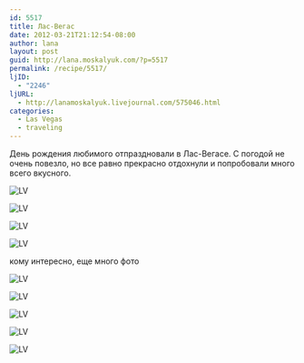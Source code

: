 ```yaml
---
id: 5517
title: Лас-Вегас
date: 2012-03-21T21:12:54-08:00
author: lana
layout: post
guid: http://lana.moskalyuk.com/?p=5517
permalink: /recipe/5517/
ljID:
  - "2246"
ljURL:
  - http://lanamoskalyuk.livejournal.com/575046.html
categories:
  - Las Vegas
  - traveling
---
```

День рождения любимого отпраздновали в Лас-Вегасе. С погодой не очень повезло, но все равно прекрасно отдохнули и попробовали много всего вкусного.

![LV](http://farm8.staticflickr.com/7053/7004844551_338ba0bd0f_z.jpg) 

![LV](http://farm8.staticflickr.com/7087/6858730082_37d1d07490_z.jpg) 

![LV](http://farm8.staticflickr.com/7082/6858730492_4db4e99cb0_z.jpg) 

![LV](http://farm8.staticflickr.com/7242/7004849205_e0ef972ef0_z.jpg) 

кому интересно, еще много фото  
<!--more-->

![LV](http://farm8.staticflickr.com/7209/7004849597_9817de3b99_z.jpg) 

![LV](http://farm8.staticflickr.com/7265/7004849889_fa1c4cd07c_z.jpg) 

![LV](http://farm7.staticflickr.com/6211/7004850289_76739cc41f_z.jpg) 

![LV](http://farm7.staticflickr.com/6049/7004854025_072ba69257_z.jpg) 

![LV](http://farm7.staticflickr.com/6060/6858738462_c07999548c_z.jpg)